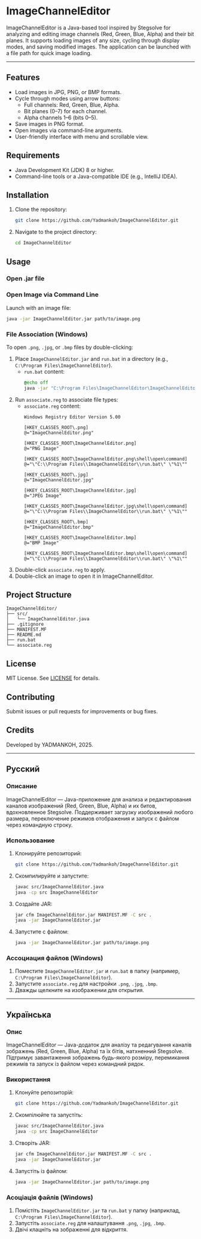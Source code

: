 # ImageChannelEditor

ImageChannelEditor is a Java-based tool inspired by Stegsolve for analyzing and editing image channels (Red, Green, Blue, Alpha) and their bit planes. It supports loading images of any size, cycling through display modes, and saving modified images. The application can be launched with a file path for quick image loading.

---

## Features
- Load images in JPG, PNG, or BMP formats.
- Cycle through modes using arrow buttons:
  - Full channels: Red, Green, Blue, Alpha.
  - Bit planes (0–7) for each channel.
  - Alpha channels 1–6 (bits 0–5).
- Save images in PNG format.
- Open images via command-line arguments.
- User-friendly interface with menu and scrollable view.

## Requirements
- Java Development Kit (JDK) 8 or higher.
- Command-line tools or a Java-compatible IDE (e.g., IntelliJ IDEA).

## Installation
1. Clone the repository:
   ```bash
   git clone https://github.com/Yadmankoh/ImageChannelEditor.git
   ```
2. Navigate to the project directory:
   ```bash
   cd ImageChannelEditor
   ```

## Usage
### Open .jar file
### Open Image via Command Line
Launch with an image file:
```bash
java -jar ImageChannelEditor.jar path/to/image.png
```

### File Association (Windows)
To open `.png`, `.jpg`, or `.bmp` files by double-clicking:
1. Place `ImageChannelEditor.jar` and `run.bat` in a directory (e.g., `C:\Program Files\ImageChannelEditor`).
   - `run.bat` content:
     ```bat
     @echo off
     java -jar "C:\Program Files\ImageChannelEditor\ImageChannelEditor.jar" %1
     ```
2. Run `associate.reg` to associate file types:
   - `associate.reg` content:
     ```reg
     Windows Registry Editor Version 5.00

     [HKEY_CLASSES_ROOT\.png]
     @="ImageChannelEditor.png"

     [HKEY_CLASSES_ROOT\ImageChannelEditor.png]
     @="PNG Image"

     [HKEY_CLASSES_ROOT\ImageChannelEditor.png\shell\open\command]
     @="\"C:\\Program Files\\ImageChannelEditor\\run.bat\" \"%1\""

     [HKEY_CLASSES_ROOT\.jpg]
     @="ImageChannelEditor.jpg"

     [HKEY_CLASSES_ROOT\ImageChannelEditor.jpg]
     @="JPEG Image"

     [HKEY_CLASSES_ROOT\ImageChannelEditor.jpg\shell\open\command]
     @="\"C:\\Program Files\\ImageChannelEditor\\run.bat\" \"%1\""

     [HKEY_CLASSES_ROOT\.bmp]
     @="ImageChannelEditor.bmp"

     [HKEY_CLASSES_ROOT\ImageChannelEditor.bmp]
     @="BMP Image"

     [HKEY_CLASSES_ROOT\ImageChannelEditor.bmp\shell\open\command]
     @="\"C:\\Program Files\\ImageChannelEditor\\run.bat\" \"%1\""
     ```
3. Double-click `associate.reg` to apply.
4. Double-click an image to open it in ImageChannelEditor.

## Project Structure
```
ImageChannelEditor/
├── src/
│   └── ImageChannelEditor.java
├── .gitignore
├── MANIFEST.MF
├── README.md
├── run.bat
└── associate.reg
```

## License
MIT License. See [LICENSE](LICENSE) for details.

## Contributing
Submit issues or pull requests for improvements or bug fixes.

## Credits
Developed by YADMANKOH, 2025.

---

## Русский

### Описание
ImageChannelEditor — Java-приложение для анализа и редактирования каналов изображений (Red, Green, Blue, Alpha) и их битов, вдохновленное Stegsolve. Поддерживает загрузку изображений любого размера, переключение режимов отображения и запуск с файлом через командную строку.

### Использование
1. Клонируйте репозиторий:
   ```bash
   git clone https://github.com/Yadmankoh/ImageChannelEditor.git
   ```
2. Скомпилируйте и запустите:
   ```bash
   javac src/ImageChannelEditor.java
   java -cp src ImageChannelEditor
   ```
3. Создайте JAR:
   ```bash
   jar cfm ImageChannelEditor.jar MANIFEST.MF -C src .
   java -jar ImageChannelEditor.jar
   ```
4. Запустите с файлом:
   ```bash
   java -jar ImageChannelEditor.jar path/to/image.png
   ```

### Ассоциация файлов (Windows)
1. Поместите `ImageChannelEditor.jar` и `run.bat` в папку (например, `C:\Program Files\ImageChannelEditor`).
2. Запустите `associate.reg` для настройки `.png`, `.jpg`, `.bmp`.
3. Дважды щелкните на изображении для открытия.

---

## Українська

### Опис
ImageChannelEditor — Java-додаток для аналізу та редагування каналів зображень (Red, Green, Blue, Alpha) та їх бітів, натхненний Stegsolve. Підтримує завантаження зображень будь-якого розміру, перемикання режимів та запуск із файлом через командний рядок.

### Використання
1. Клонуйте репозиторій:
   ```bash
   git clone https://github.com/Yadmankoh/ImageChannelEditor.git
   ```
2. Скомпілюйте та запустіть:
   ```bash
   javac src/ImageChannelEditor.java
   java -cp src ImageChannelEditor
   ```
3. Створіть JAR:
   ```bash
   jar cfm ImageChannelEditor.jar MANIFEST.MF -C src .
   java -jar ImageChannelEditor.jar
   ```
4. Запустіть із файлом:
   ```bash
   java -jar ImageChannelEditor.jar path/to/image.png
   ```

### Асоціація файлів (Windows)
1. Помістіть `ImageChannelEditor.jar` та `run.bat` у папку (наприклад, `C:\Program Files\ImageChannelEditor`).
2. Запустіть `associate.reg` для налаштування `.png`, `.jpg`, `.bmp`.
3. Двічі клацніть на зображенні для відкриття.
